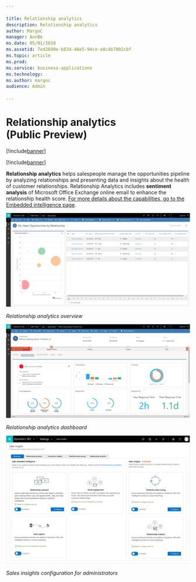 ```yaml
---

title: Relationship analytics
description: Relationship analytics
author: MargoC
manager: AnnBe
ms.date: 05/01/2018
ms.assetid: 7ed2600e-b834-40e5-94ce-e8c4b7802cbf
ms.topic: article
ms.prod: 
ms.service: business-applications
ms.technology: 
ms.author: margoc
audience: Admin

---
```

#  Relationship analytics (Public Preview)

[!include[banner](../../includes/banner.md)]

[!include[banner](../../includes/public-preview.md)]

**Relationship analytics** helps salespeople manage the opportunities pipeline
by analyzing relationships and presenting data and insights about the health of
customer relationships. Relationship Analytics includes **sentiment analysis**
of Microsoft Office Exchange online email to enhance the relationship health
score. [For more details about the capabilities, go to the Embedded intelligence
page](https://docs.microsoft.com/en-in/dynamics365/customer-engagement/admin/embedded-intelligence).

![A screenshot of a relationship overview](media/relationship-analytics-public-preview-1.png "A screenshot of a relationship overview")
<!-- Picture 5 -->


*Relationship analytics overview*

![A screenshot of the relationship analytics dashboard](media/relationship-analytics-public-preview-2.png "A screenshot of the relationship analytics dashboard")
<!-- Picture 6 -->


*Relationship analytics dashboard*

![Sales insights configuration for administrators](media/relationship-analytics-public-preview-3.png "Sales insights configuration for administrators")
<!-- Picture 4 -->




*Sales insights configuration for administrators*

